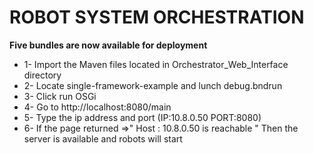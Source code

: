 # ROBOT SYSTEM ORCHESTRATION

**Five bundles are now available for deployment**
*  1- Import the Maven files located in  Orchestrator_Web_Interface directory 
*  2- Locate single-framework-example and lunch debug.bndrun
*  3- Click run OSGi
*  4- Go to http://localhost:8080/main
*  5- Type the ip address and port (IP:10.8.0.50 PORT:8080)
*  6- If the page returned =>" Host : 10.8.0.50 is reachable "  Then the server is available and robots will start 
